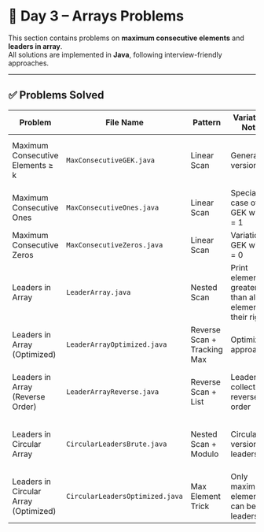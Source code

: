 # 📘 Day 3 – Arrays Problems

This section contains problems on **maximum consecutive elements** and **leaders in array**.  
All solutions are implemented in **Java**, following interview-friendly approaches.

---

## ✅ Problems Solved

| Problem                               | File Name                       | Pattern                     | Variation / Notes                                       | Approach                                         | TC / SC      |
| ------------------------------------- | ------------------------------- | --------------------------- | ------------------------------------------------------- | ------------------------------------------------ | ------------ |
| Maximum Consecutive Elements ≥ k      | `MaxConsecutiveGEK.java`        | Linear Scan                 | Generalized version                                     | Count consecutive `arr[i] ≥ k`, reset otherwise  | O(n) / O(1)  |
| Maximum Consecutive Ones              | `MaxConsecutiveOnes.java`       | Linear Scan                 | Special case of GEK with k = 1                          | Count consecutive `1`s, reset if `0`             | O(n) / O(1)  |
| Maximum Consecutive Zeros             | `MaxConsecutiveZeros.java`      | Linear Scan                 | Variation of GEK with k = 0                             | Count consecutive `0`s, reset if `1`             | O(n) / O(1)  |
| Leaders in Array                      | `LeaderArray.java`              | Nested Scan                 | Print elements greater than all elements to their right | For each element, check all right-side elements  | O(n²) / O(1) |
| Leaders in Array (Optimized)          | `LeaderArrayOptimized.java`     | Reverse Scan + Tracking Max | Optimized approach                                      | Traverse from right, maintain running max        | O(n) / O(1)  |
| Leaders in Array (Reverse Order)      | `LeaderArrayReverse.java`       | Reverse Scan + List         | Leaders collected in reverse order                      | Traverse from right, collect leaders, print list | O(n) / O(n)  |
| Leaders in Circular Array             | `CircularLeadersBrute.java`     | Nested Scan + Modulo        | Circular version of leaders                             | For each element, check all others using modulo  | O(n²) / O(1) |
| Leaders in Circular Array (Optimized) | `CircularLeadersOptimized.java` | Max Element Trick           | Only maximum element(s) can be leaders                  | Find max and print all occurrences               | O(n) / O(1)  |


